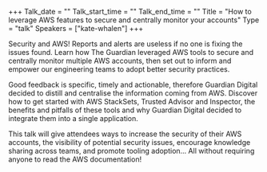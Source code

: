 +++
Talk_date = ""
Talk_start_time = ""
Talk_end_time = ""
Title = "How to leverage AWS features to secure and centrally monitor your accounts"
Type = "talk"
Speakers = ["kate-whalen"]
+++

Security and AWS! Reports and alerts are useless if no one is fixing the issues found. Learn how The Guardian leveraged AWS tools to secure and centrally monitor multiple AWS accounts, then set out to inform and empower our engineering teams to adopt better security practices.

Good feedback is specific, timely and actionable, therefore Guardian Digital decided to distill and centralise the information coming from AWS. Discover how to get started with AWS StackSets, Trusted Advisor and Inspector, the benefits and pitfalls of these tools and why Guardian Digital decided to integrate them into a single application.

This talk will give attendees ways to increase the security of their AWS accounts, the visibility of potential security issues, encourage knowledge sharing across teams, and promote tooling adoption… All without requiring anyone to read the AWS documentation!
